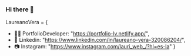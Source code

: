 ### Hi there 👋

LaureanoVera = {
  - 🐱‍💻 PortfolioDeveloper: "https://portfolio-lv.netlify.app/",
  - 👔 Linkedin: "https://www.linkedin.com/in/laureano-vera-320086204/",
  - 📷 Instagram: "https://www.instagram.com/lauri_web_/?hl=es-la"
}
<!--
**LaureanoVera/LaureanoVera** is a ✨ _special_ ✨ repository because its `README.md` (this file) appears on your GitHub profile.

Here are some ideas to get you started:

- 🔭 I’m currently working on ...
- 🌱 I’m currently learning ...
- 👯 I’m looking to collaborate on ...
- 🤔 I’m looking for help with ...
- 💬 Ask me about ...
- 📫 How to reach me: ...
- 😄 Pronouns: ...
- ⚡ Fun fact: ...
-->
